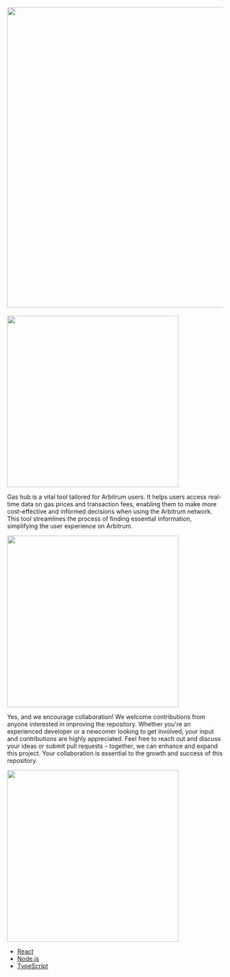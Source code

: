 # <img src="https://github.com/jistro/GasStation_Arbitrum/assets/22781439/1cf69995-a9f9-4697-9c23-167b1d9aa4ea" width="700" />


<img src="https://github.com/jistro/GasStation_Arbitrum/assets/22781439/c5fe67d8-e0e1-4a7d-a4d5-6d38a834566a" width="400" />

Gas hub is a vital tool tailored for Arbitrum users. It helps users access real-time data on gas prices and transaction fees, enabling them to make more cost-effective and informed decisions when using the Arbitrum network. This tool streamlines the process of finding essential information, simplifying the user experience on Arbitrum.

<img src="https://github.com/jistro/GasStation_Arbitrum/assets/22781439/cdcf9070-78d6-440e-9f8c-9694e24add63" width="400" />

Yes, and we encourage collaboration! We welcome contributions from anyone interested in improving the repository. Whether you're an experienced developer or a newcomer looking to get involved, your input and contributions are highly appreciated. Feel free to reach out and discuss your ideas or submit pull requests – together, we can enhance and expand this project. Your collaboration is essential to the growth and success of this repository.

<img src="https://github.com/jistro/GasStation_Arbitrum/assets/22781439/548dc174-f100-4bdc-8c50-a4b52d7bd769" width="400" />

- [React](https://reactjs.org/)
- [Node.js](https://nodejs.org/)
- [TypeScript](https://www.typescriptlang.org/)

